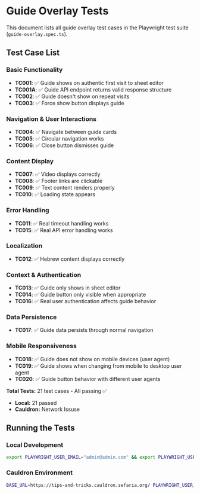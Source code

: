 # Guide Overlay Tests

This document lists all guide overlay test cases in the Playwright test suite (`guide-overlay.spec.ts`).

## Test Case List

### **Basic Functionality**
- **TC001**: ✅ Guide shows on authentic first visit to sheet editor
- **TC001A**: ✅ Guide API endpoint returns valid response structure
- **TC002**: ✅ Guide doesn't show on repeat visits
- **TC003**: ✅ Force show button displays guide

### **Navigation & User Interactions**
- **TC004**: ✅ Navigate between guide cards
- **TC005**: ✅ Circular navigation works
- **TC006**: ✅ Close button dismisses guide

### **Content Display**
- **TC007**: ✅ Video displays correctly
- **TC008**: ✅ Footer links are clickable
- **TC009**: ✅ Text content renders properly
- **TC010**: ✅ Loading state appears

### **Error Handling**
- **TC011**: ✅ Real timeout handling works
- **TC015**: ✅ Real API error handling works

### **Localization**
- **TC012**: ✅ Hebrew content displays correctly

### **Context & Authentication**
- **TC013**: ✅ Guide only shows in sheet editor
- **TC014**: ✅ Guide button only visible when appropriate
- **TC016**: ✅ Real user authentication affects guide behavior

### **Data Persistence**
- **TC017**: ✅ Guide data persists through normal navigation

### **Mobile Responsiveness**
- **TC018**: ✅ Guide does not show on mobile devices (user agent)
- **TC019**: ✅ Guide shows when changing from mobile to desktop user agent
- **TC020**: ✅ Guide button behavior with different user agents

**Total Tests:** 21 test cases - All passing ✅
- **Local:** 21 passed
- **Cauldron:** Network Issuse

## Running the Tests

### **Local Development**
```bash
export PLAYWRIGHT_USER_EMAIL="admin@admin.com" && export PLAYWRIGHT_USER_PASSWORD="admin" && npx playwright test guide-overlay.spec.ts --reporter=line
```

### **Cauldron Environment**
```bash
BASE_URL=https://tips-and-tricks.cauldron.sefaria.org/ PLAYWRIGHT_USER_EMAIL="danielschreiber@sefaria.org" PLAYWRIGHT_USER_PASSWORD="admin" npx playwright test guide-overlay --headed
```
